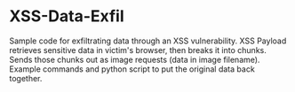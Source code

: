 # XSS-Data-Exfil
Sample code for exfiltrating data through an XSS vulnerability. XSS Payload retrieves sensitive data in victim's browser, then breaks it into chunks. Sends those chunks out as image requests (data in image filename). Example commands and python script to put the original data back together. 
